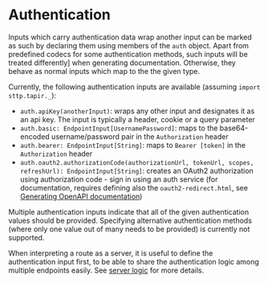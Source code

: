 # Authentication

Inputs which carry authentication data wrap another input can be marked as such by declaring them using members of the
`auth` object. Apart from predefined codecs for some authentication methods, such inputs will be treated differently]
when generating documentation. Otherwise, they behave as normal inputs which map to the the given type.

Currently, the following authentication inputs are available (assuming `import sttp.tapir._`):

* `auth.apiKey(anotherInput)`: wraps any other input and designates it as an api key. The input is typically a header, 
cookie or a query parameter
* `auth.basic: EndpointInput[UsernamePassword]`: maps to the base64-encoded username/password pair in the 
`Authorization` header
* `auth.bearer: EndpointInput[String]`: maps to `Bearer [token]` in the `Authorization` header
* `auth.oauth2.authorizationCode(authorizationUrl, tokenUrl, scopes, refreshUrl): EndpointInput[String]`: creates an 
OAuth2 authorization using authorization code - sign in using an auth service (for documentation, requires defining also 
the  `oauth2-redirect.html`, see [Generating OpenAPI documentation](../openapi.html))

Multiple authentication inputs indicate that all of the given authentication values should be provided. Specifying
alternative authentication methods (where only one value out of many needs to be provided) is currently not supported.

When interpreting a route as a server, it is useful to define the authentication input first, to be able to share the
authentication logic among multiple endpoints easily. See [server logic](../server/logic.html) for more
details.
